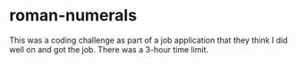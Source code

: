 # roman-numerals
This was a coding challenge as part of a job application that they think I did well on and got the job. There was a 3-hour time limit.
